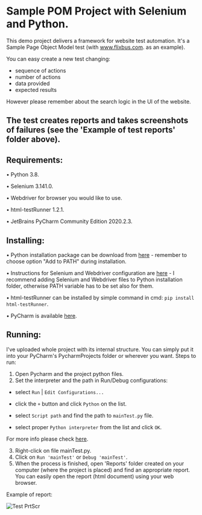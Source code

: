 # Sample POM Project with Selenium and Python.

This demo project delivers a framework for website test automation. It's a Sample Page Object Model test (with www.flixbus.com. as an example).

You can easy create a new test changing:
- sequence of actions
- number of actions
- data provided
- expected results

However please remember about the search logic in the UI of the website.

The test creates reports and takes screenshots of failures (see the 'Example of test reports' folder above).
---

## Requirements:
•	Python 3.8.

•	Selenium 3.141.0.

•	Webdriver for browser you would like to use.

•	html-testRunner 1.2.1.

•	JetBrains PyCharm Community Edition 2020.2.3.

## Installing:
•	Python installation package can be download from [here](https://www.python.org/downloads/) - remember to choose option "Add to PATH" during installation.

•	Instructions for Selenium and Webdriver configuration are [here](https://selenium-python.readthedocs.io/installation.html#downloading-python-bindings-for-selenium) - I recommend adding Selenium and Webdriver files to Python installation folder, otherwise PATH variable has to be set also for them.

•	html-testRunner can be installed by simple command in cmd: ```pip install html-testRunner```.

•	PyCharm is available [here](https://www.jetbrains.com/pycharm/download/#section=windows).

## Running:
I've uploaded  whole project with its internal structure. You can simply put it into your PyCharm's PycharmProjects folder or wherever you want.
Steps to run:

1.	Open Pycharm and the project python files.
2.  Set the interpreter and the path in Run/Debug configurations:

  -  select ```Run``` | ```Edit Configurations...```

  -  click the ```+``` button and click ```Python``` on the list.

  -  select ```Script path``` and find the path to ```mainTest.py``` file.

  -  select proper ```Python interpreter``` from the list and click ```OK```.

 For more info please check [here](https://www.jetbrains.com/help/pycharm/run-debug-configuration-python.html#1).

3.	Right-click on file mainTest.py.
4.	Click on ```Run 'mainTest'``` or ```Debug 'mainTest'```.
5.	When the process is finished, open 'Reports' folder created on your computer (where the project is placed) and find an appropriate report. You can easily open the report (html document) using your web browser.




Example of report:

![Test PrtScr](https://user-images.githubusercontent.com/74428939/102710336-dd0a0c80-42b1-11eb-8c86-c4414ed11338.png)
